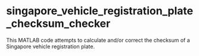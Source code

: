 # singapore_vehicle_registration_plate_checksum_checker
This MATLAB code attempts to calculate and/or correct the checksum of a Singapore vehicle registration plate.
